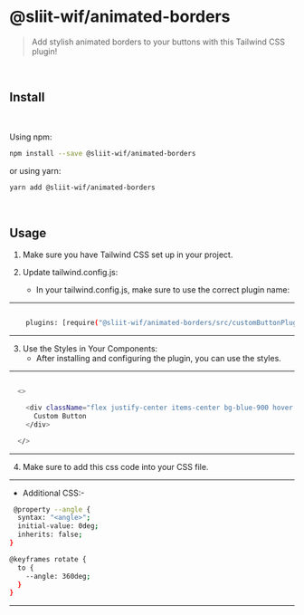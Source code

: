 # @sliit-wif/animated-borders

> Add stylish animated borders to your buttons with this Tailwind CSS plugin!

<br/>

## Install

<br/>

Using npm:

```sh
npm install --save @sliit-wif/animated-borders
```

or using yarn:

```sh
yarn add @sliit-wif/animated-borders
```

<br/>

## Usage

1.  Make sure you have Tailwind CSS set up in your project.
2.  Update tailwind.config.js:

    - In your tailwind.config.js, make sure to use the correct plugin name:

---

```sh

    plugins: [require("@sliit-wif/animated-borders/src/customButtonPlugin.js")],

```

---

3.  Use the Styles in Your Components:
    - After installing and configuring the plugin, you can use the styles.

---

```sh

  <>

    <div className="flex justify-center items-center bg-blue-900 hover:bg-cyan-200 rounded-[10px] text-white hover:text-blue-900 font-bold py-2 px-4 focus:outline-none focus:shadow-outline animated-border from-blue-800 via-sky-400 to-blue-800 transition-all">
      Custom Button
    </div>

  </>


```

---

4. Make sure to add this css code into your CSS file.

---

- Additional CSS:-

```sh
 @property --angle {
  syntax: "<angle>";
  initial-value: 0deg;
  inherits: false;
}

@keyframes rotate {
  to {
    --angle: 360deg;
  }
}

```

---
